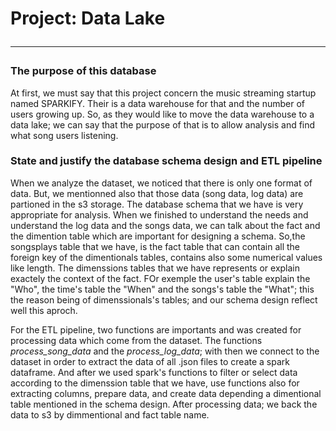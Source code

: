# <b>Project: Data Lake</b> <hr>


### The purpose of this database
At first, we must say that this project concern the music streaming startup named SPARKIFY.
Their is a data warehouse for that and the number of users growing up. So, as they would like to 
move the data warehouse to a data lake; we can say that the purpose of that is to allow analysis and
find what song users listening.

### State and justify the database schema design and ETL pipeline
When we analyze the dataset, we noticed that there is only one format of data. But, we mentionned also that those data
(song data, log data) are partioned in the s3 storage.
The database schema that we have is very appropriate for analysis. When we finished to understand the needs and understand
the log data and the songs data, we can talk about the fact and the dimention table which are important for designing a schema.
So,the songsplays table that we have, is the fact table that can contain all the foreign key of the dimentionals tables, contains also some numerical values like length.
The dimenssions tables that we have represents or explain exactely the context of the fact. FOr exemple the user's table explain the "Who", the time's table the "When" and the songs's table the "What"; this the reason being of dimenssionals's tables; and our schema design reflect well this aproch.

For the ETL pipeline, two functions are importants and was created for processing data which come from the dataset.
The functions *process_song_data* and the *process_log_data*; with then we connect to the dataset in order to extract the data of all .json files to create a spark dataframe. And after we used spark's functions to filter or select data according to the dimenssion table that we have, use functions also for extracting columns, prepare data, and create data depending a dimentional table mentioned in the schema design. After processing data; we back the data to s3 by dimmentional and fact table name.